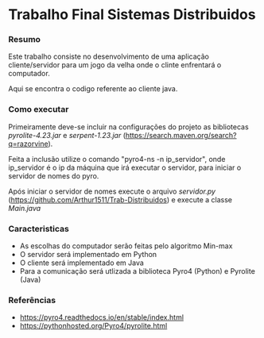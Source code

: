 # Trabalho Final Sistemas Distribuidos

### Resumo
Este trabalho consiste no desenvolvimento de uma aplicação
cliente/servidor para um jogo da velha onde o clinte enfrentará
o computador.

Aqui se encontra o codigo referente ao cliente java.

### Como executar

Primeiramente deve-se incluir na configurações do projeto as 
bibliotecas _pyrolite-4.23.jar_ e _serpent-1.23.jar_ (https://search.maven.org/search?q=razorvine). 

Feita a inclusão utilize o comando "pyro4-ns -n ip_servidor", onde ip_servidor é o ip da
máquina que irá executar o servidor, para iniciar o servidor de nomes do pyro.

Após iniciar o servidor de nomes execute o arquivo _servidor.py_ 
(https://github.com/Arthur1511/Trab-Distribuidos) e execute a classe _Main.java_


### Caracteristicas
* As escolhas do computador serão feitas pelo algoritmo Min-max 
* O servidor será implementado em Python
* O cliente será implementado em Java
* Para a comunicação será utlizada a biblioteca Pyro4 (Python) e 
Pyrolite (Java)

### Referências

* https://pyro4.readthedocs.io/en/stable/index.html
* https://pythonhosted.org/Pyro4/pyrolite.html
